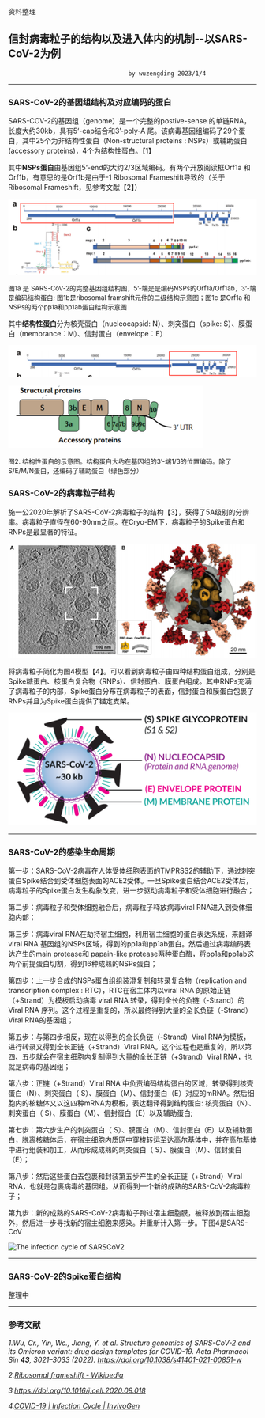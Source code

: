 资料整理

## 信封病毒粒子的结构以及进入体内的机制--以SARS-CoV-2为例
                                      by wuzengding 2023/1/4
****

### SARS-CoV-2的基因组结构及对应编码的蛋白

SARS-COV-2的基因组（genome）是一个完整的postive-sense 的单链RNA，长度大约30kb，具有5‘-cap结合和3’-poly-A 尾。该病毒基因组编码了29个蛋白，其中25个为非结构性蛋白（Non-structural proteins : NSPs）或辅助蛋白(accessory proteins)，4个为结构性蛋白。【1】

其中**NSPs蛋白**由基因组5‘-end的大约2/3区域编码。有两个开放阅读框Orf1a 和Orf1b，有意思的是Orf1b是由于-1 Ribosomal Frameshift导致的（关于Ribosomal Frameshift，见参考文献【2】）

![](https://github.com/wuzengding/images_for_md/blob/main/2023-01-05-10-46-03-image.png)

<font size=2>图1a 是 SARS-CoV-2的完整基因组结构图，5’-端是是编码NSPs的Orf1a/Orf1ab，3‘-端 是编码结构蛋白; 图1b是ribosomal framshift元件的二级结构示意图；图1c 是Orf1a 和NSPs的两个pp1a和pp1ab蛋白结构示意图</font>

其中**结构性蛋白**分为核壳蛋白（nucleocapsid: N）、刺突蛋白（spike: S）、膜蛋白（membrance：M）、信封蛋白（envelope：E）

![](https://github.com/wuzengding/images_for_md/blob/main/2023-01-05-10-45-41-image.png?msec=1672928528581)

![](https://github.com/wuzengding/images_for_md/blob/main/2023-01-05-10-44-11-image.png?msec=1672928528580)

<font size=2> 图2. 结构性蛋白的示意图。结构蛋白大约在基因组的3’-端1/3的位置编码。除了S/E/M/N蛋白，还编码了辅助蛋白（绿色部分）</font>

### SARS-CoV-2的病毒粒子结构

施一公2020年解析了SARS-CoV-2病毒粒子的结构【3】，获得了5A级别的分辨率。病毒粒子直径在60-90nm之间。在Cryo-EM下，病毒粒子的Spike蛋白和RNPs是最显著的特征。

![](https://github.com/wuzengding/images_for_md/blob/main/2023-01-05-11-11-07-image.png?msec=1672928528597)

将病毒粒子简化为图4模型【4】。可以看到病毒粒子由四种结构蛋白组成，分别是Spike糖蛋白、核蛋白复合物（RNPs）、信封蛋白、膜蛋白组成。其中RNPs充满了病毒粒子的内部，Spike蛋白分布在病毒粒子的表面，信封蛋白和膜蛋白包裹了RNPs并且为Spike蛋白提供了锚定支架。

![](https://github.com/wuzengding/images_for_md/blob/main/2023-01-05-11-16-26-image.png?msec=1672928528588)
****
### SARS-CoV-2的感染生命周期

第一步：SARS-CoV-2病毒在人体受体细胞表面的TMPRSS2的辅助下，通过刺突蛋白Spike结合到受体细胞表面的ACE2受体。一旦Spike蛋白结合ACE2受体后，病毒粒子的Spike蛋白发生构象改变，进一步驱动病毒粒子和受体细胞进行融合；

第二步：病毒粒子和受体细胞融合后，病毒粒子释放病毒viral RNA进入到受体细胞内部；

第三步：病毒viral RNA在劫持宿主细胞，利用宿主细胞的蛋白表达系统，来翻译viral RNA 基因组的NSPs区域，得到的pp1a和pp1ab蛋白。然后通过病毒编码表达产生的main protease和 papain-like protease两种蛋白酶，将pp1a和pp1ab这两个前提蛋白切割，得到16种成熟的NSPs蛋白；

第四步：上一步合成的NSPs蛋白组组装澄复制和转录复合物（replication and transcription complex : RTC），RTC在宿主体内以viral RNA 的原始正链（+Strand）为模板启动病毒 viral RNA 转录，得到全长的负链（-Strand）的Viral RNA 序列。这个过程是重复的，所以最终得到大量的全长负链（-Strand）Viral RNA的基因组；

第五步：与第四步相反，现在以得到的全长负链（-Strand）Viral RNA为模板，进行转录又得到全长正链（+Strand）Viral RNA。这个过程也是重复的，所以第四、五步就会在宿主细胞内复制得到大量的全长正链（+Strand）Viral RNA，也就是病毒的基因组；

第六步：正链（+Strand）Viral RNA 中负责编码结构蛋白的区域，转录得到核壳蛋白（N）、刺突蛋白（ S）、膜蛋白（M）、信封蛋白（E）对应的mRNA。然后细胞内的核糖体又以这四种mRNA为模板，表达翻译得到结构蛋白: 核壳蛋白（N）、刺突蛋白（ S）、膜蛋白（M）、信封蛋白（E）以及辅助蛋白;

第七步：第六步生产的刺突蛋白（ S）、膜蛋白（M）、信封蛋白（E）以及辅助蛋白，脱离核糖体后，在宿主细胞内质网中穿梭转运至达高尔基体中，并在高尔基体中进行组装和加工，从而形成成熟的刺突蛋白（ S）、膜蛋白（M）、信封蛋白（E）；

第八步：然后这些蛋白去包裹和封装第五步产生的全长正链（+Strand）Viral RNA，也就是包裹病毒的基因组。从而得到一个新的成熟的SARS-CoV-2病毒粒子；

第九步：新的成熟的SARS-CoV-2病毒粒子跨过宿主细胞膜，被释放到宿主细胞外，然后进一步寻找新的宿主细胞来感染。并重新计入第一步。下图4是SARS-CoV

![The infection cycle of SARSCoV2](https://www.invivogen.com/sites/default/files/pictures/01-covid-spotlight-invivogen.png)
****
### SARS-CoV-2的Spike蛋白结构
整理中
****

### 参考文献

*1.Wu, Cr., Yin, Wc., Jiang, Y. et al. Structure genomics of SARS-CoV-2 and its Omicron variant: drug design templates for COVID-19. Acta Pharmacol Sin **43**, 3021–3033 (2022). https://doi.org/10.1038/s41401-021-00851-w*

*2.[Ribosomal frameshift - Wikipedia](https://en.wikipedia.org/wiki/Ribosomal_frameshift)*

*3.https://doi.org/10.1016/j.cell.2020.09.018*

*4.[COVID-19 | Infection Cycle | InvivoGen](https://www.invivogen.com/spotlight-covid-19-infection)*
